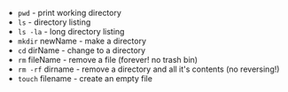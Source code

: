 
- `pwd`   				- print working directory
- `ls` 					- directory listing
- `ls -la` 				- long directory listing
- `mkdir` newName 		- make a directory
- `cd` dirName			- change to a directory
- `rm` fileName       	- remove a file (forever! no trash bin)
- `rm -rf` dirname		- remove a directory and all it's contents (no reversing!)
- `touch` filename		- create an empty file 

